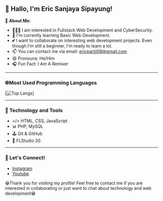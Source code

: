## 👋 Hallo, I'm Eric Sanjaya Sipayung!

👤 **About Me:**
- 🧑🏼‍💻 I am interested in Fullstack Web Development and Cyber ​​Security.
- 🌱 I'm currently learning Basic Web Development.
- 💕 I want to collaborate on interesting web development projects. Even though I'm still a beginner, I'm ready to learn a lot.
- 📫 You can contact me via email: [ericpartii08@gmail.com](ericpartii08@gmail.com)
- 😄 Pronouns: He/Him
- 🎧 Fun Fact: I Am A Remixer

---

### 🌐Most Used Programming Languages
[![Top Langs](https://github-readme-stats.vercel.app/api/top-langs/?username=EricSNJY&layout=compact)]

---

### 🔧 Technology and Tools
- </> HTML, CSS, JavaScript
- 📊 PHP, MySQL
- 🕹️ Git & GitHub
- 🥭 FLStudio 20 

---

### 🤝 Let's Connect!
- [Instagram](https://www.instagram.com/eric_snjy)
- [Youtube](https://www.youtube.com/@Ericsnjy)

😁Thank you for visiting my profile! Feel free to contact me if you are interested in collaborating or just want to chat about technology and web development😁
